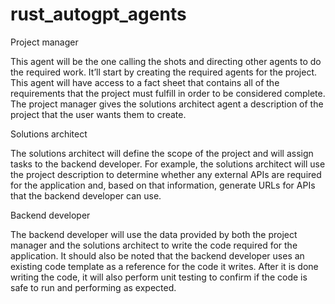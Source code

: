 # rust_autogpt_agents

Project manager

This agent will be the one calling the shots and directing other agents to do the required work. It’ll start by creating the required agents for the project. This agent will have access to a fact sheet that contains all of the requirements that the project must fulfill in order to be considered complete. The project manager gives the solutions architect agent a description of the project that the user wants them to create.

Solutions architect

The solutions architect will define the scope of the project and will assign tasks to the backend developer. For example, the solutions architect will use the project description to determine whether any external APIs are required for the application and, based on that information, generate URLs for APIs that the backend developer can use.

Backend developer

The backend developer will use the data provided by both the project manager and the solutions architect to write the code required for the application. It should also be noted that the backend developer uses an existing code template as a reference for the code it writes. After it is done writing the code, it will also perform unit testing to confirm if the code is safe to run and performing as expected.
